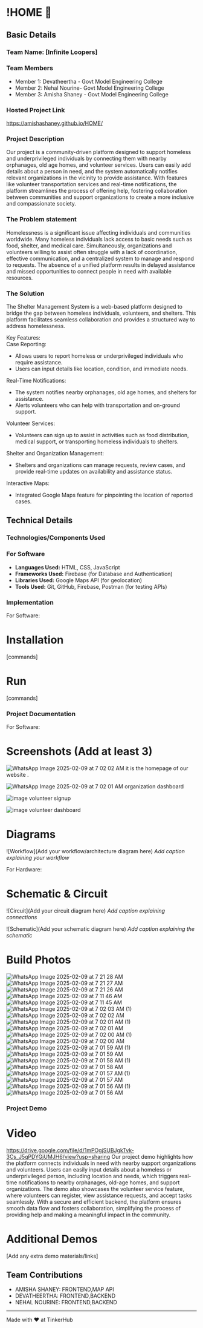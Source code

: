 # !HOME 🎯


## Basic Details
### Team Name: [Infinite Loopers]


### Team Members
- Member 1: Devatheertha - Govt Model Engineering College
- Member 2: Nehal Nourine- Govt Model Engineering College
- Member 3: Amisha Shaney - Govt Model Engineering College

### Hosted Project Link
 https://amishashaney.github.io/HOME/

### Project Description
Our project is a community-driven platform designed to support homeless and underprivileged individuals by connecting them with nearby orphanages, old age homes, and volunteer services. Users can easily add details about a person in need, and the system automatically notifies relevant organizations in the vicinity to provide assistance. With features like volunteer transportation services and real-time notifications, the platform streamlines the process of offering help, fostering collaboration between communities and support organizations to create a more inclusive and compassionate society.


### The Problem statement
Homelessness is a significant issue affecting individuals and communities worldwide. Many homeless individuals lack access to basic needs such as food, shelter, and medical care. Simultaneously, organizations and volunteers willing to assist often struggle with a lack of coordination, effective communication, and a centralized system to manage and respond to requests. The absence of a unified platform results in delayed assistance and missed opportunities to connect people in need with available resources.

### The Solution
The Shelter Management System is a web-based platform designed to bridge the gap between homeless individuals, volunteers, and shelters. This platform facilitates seamless collaboration and provides a structured way to address homelessness.  

Key Features:  
Case Reporting:  
   - Allows users to report homeless or underprivileged individuals who require assistance.  
   - Users can input details like location, condition, and immediate needs.

Real-Time Notifications:
   - The system notifies nearby orphanages, old age homes, and shelters for assistance.  
   - Alerts volunteers who can help with transportation and on-ground support.

Volunteer Services: 
   - Volunteers can sign up to assist in activities such as food distribution, medical support, or transporting homeless individuals to shelters.  

Shelter and Organization Management: 
   - Shelters and organizations can manage requests, review cases, and provide real-time updates on availability and assistance status.

Interactive Maps:
   - Integrated Google Maps feature for pinpointing the location of reported cases.  

## Technical Details
### Technologies/Components Used

### For Software ###
- **Languages Used:** HTML, CSS, JavaScript 
- **Frameworks Used:** Firebase (for Database and Authentication)
- **Libraries Used:** Google Maps API (for geolocation)
- **Tools Used:** Git, GitHub, Firebase, Postman (for testing APIs)



### Implementation
For Software:
# Installation
[commands]

# Run
[commands]

### Project Documentation
For Software:

# Screenshots (Add at least 3)
![WhatsApp Image 2025-02-09 at 7 02 02 AM](https://github.com/user-attachments/assets/3709527d-46e9-4d58-b02f-5fa24c972b59)
it is the homepage of our website .

![WhatsApp Image 2025-02-09 at 7 02 01 AM](https://github.com/user-attachments/assets/2b23d670-a90b-4b1e-8a6d-78b51e7a6fc5)
organization dashboard


![image](https://github.com/user-attachments/assets/77f8bc80-374d-4925-9b55-9ae37bf2c05f)
volunteer signup

![image](https://github.com/user-attachments/assets/c24e4421-08c1-45e2-ade0-0004c7fb13d2)
volunteer dashboard


# Diagrams
![Workflow](Add your workflow/architecture diagram here)
*Add caption explaining your workflow*

For Hardware:

# Schematic & Circuit
![Circuit](Add your circuit diagram here)
*Add caption explaining connections*

![Schematic](Add your schematic diagram here)
*Add caption explaining the schematic*

# Build Photos

![WhatsApp Image 2025-02-09 at 7 21 28 AM](https://github.com/user-attachments/assets/be40f042-c3e8-434f-bc4c-99959edacfc0)
![WhatsApp Image 2025-02-09 at 7 21 27 AM](https://github.com/user-attachments/assets/5a3b58a6-c027-49f5-b886-c52e092dfaaf)
![WhatsApp Image 2025-02-09 at 7 21 26 AM](https://github.com/user-attachments/assets/9c9c240e-bcbb-4ae1-81d9-c363a81d447b)
![WhatsApp Image 2025-02-09 at 7 11 46 AM](https://github.com/user-attachments/assets/0890d7ae-3a62-4a00-b40a-b576c11262db)
![WhatsApp Image 2025-02-09 at 7 11 45 AM](https://github.com/user-attachments/assets/c0b3a6cb-cf12-442a-bfb5-15a5d7f1f1ae)
![WhatsApp Image 2025-02-09 at 7 02 03 AM (1)](https://github.com/user-attachments/assets/6f136837-c467-4adc-bbff-dfc05d35571b)
![WhatsApp Image 2025-02-09 at 7 02 02 AM](https://github.com/user-attachments/assets/f38d437d-d58b-46fe-be89-bba5a41f59ab)
![WhatsApp Image 2025-02-09 at 7 02 01 AM (1)](https://github.com/user-attachments/assets/66548363-2454-4dce-a8f7-2d4e746c43b5)
![WhatsApp Image 2025-02-09 at 7 02 01 AM](https://github.com/user-attachments/assets/2011c9ac-a18f-4c8e-be50-6ea837806368)
![WhatsApp Image 2025-02-09 at 7 02 00 AM (1)](https://github.com/user-attachments/assets/31767017-a51f-4435-b106-54c4ff8b1a80)
![WhatsApp Image 2025-02-09 at 7 02 00 AM](https://github.com/user-attachments/assets/d7b5635a-c901-49df-bd25-413b42e6ff61)
![WhatsApp Image 2025-02-09 at 7 01 59 AM (1)](https://github.com/user-attachments/assets/7c42f0ec-b36a-4363-a379-bde524baef45)
![WhatsApp Image 2025-02-09 at 7 01 59 AM](https://github.com/user-attachments/assets/18cb394a-58dc-4a2e-8bfd-b17baeabe768)
![WhatsApp Image 2025-02-09 at 7 01 58 AM (1)](https://github.com/user-attachments/assets/198c8037-1172-4a24-aa9f-5aa90a4d3943)
![WhatsApp Image 2025-02-09 at 7 01 58 AM](https://github.com/user-attachments/assets/23a6e09c-0c99-47f0-8e7d-01dc4dc2166e)
![WhatsApp Image 2025-02-09 at 7 01 57 AM (1)](https://github.com/user-attachments/assets/faf6687a-2af4-4034-9cdc-82e66c3b9aeb)
![WhatsApp Image 2025-02-09 at 7 01 57 AM](https://github.com/user-attachments/assets/6c41e08f-5266-4d9b-98fd-d8650982f8ac)
![WhatsApp Image 2025-02-09 at 7 01 56 AM (1)](https://github.com/user-attachments/assets/97d89275-fb00-4c84-8044-abd6d00e9a8a)
![WhatsApp Image 2025-02-09 at 7 01 56 AM](https://github.com/user-attachments/assets/eecd1261-d430-42a6-aa25-59720f0d4135)


### Project Demo
# Video
https://drive.google.com/file/d/1mPOgjSUBJgkTvk-3Cs_J5qPDYGjUMJH6/view?usp=sharing 
Our project demo highlights how the platform connects individuals in need with nearby support organizations and volunteers. Users can easily input details about a homeless or underprivileged person, including location and needs, which triggers real-time notifications to nearby orphanages, old-age homes, and support organizations. The demo also showcases the volunteer service feature, where volunteers can register, view assistance requests, and accept tasks seamlessly. With a secure and efficient backend, the platform ensures smooth data flow and fosters collaboration, simplifying the process of providing help and making a meaningful impact in the community.

# Additional Demos
[Add any extra demo materials/links]

## Team Contributions
- AMISHA SHANEY: FRONTEND,MAP API
- DEVATHEERTHA: FRONTEND,BACKEND
- NEHAL NOURINE: FRONTEND,BACKEND

---
Made with ❤️ at TinkerHub
